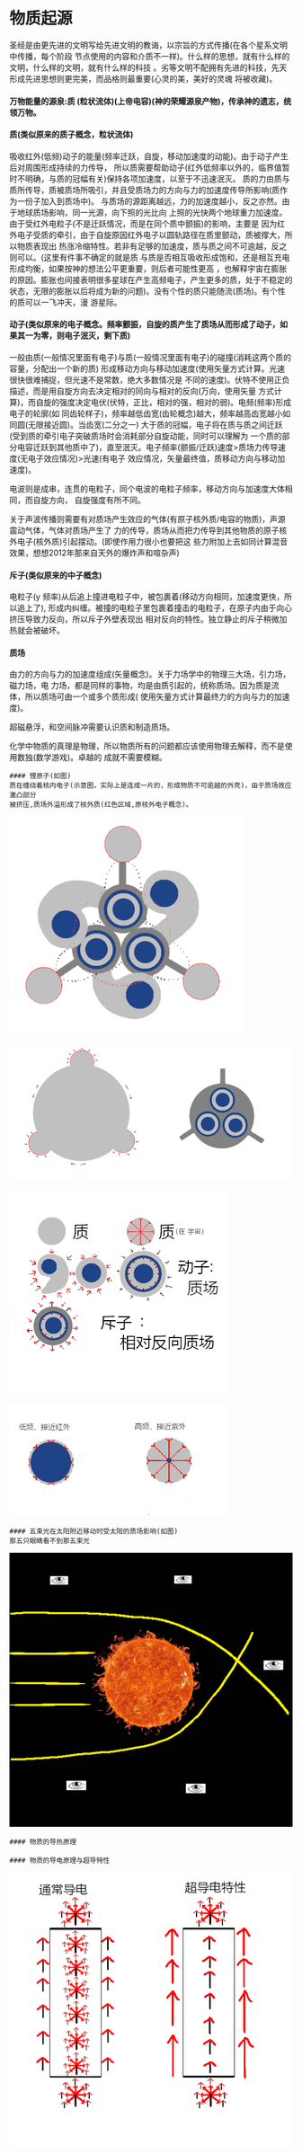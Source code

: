 # 物质起源

   圣经是由更先进的文明写给先进文明的教诲，以宗旨的方式传播(在各个星系文明中传播，每个阶段
节点使用的内容和介质不一样)。什么样的思想，就有什么样的文明，什么样的文明，就有什么样的科技
。劣等文明不配拥有先进的科技，先天形成先进思想则更完美，而品格则最重要(心灵的美，美好的灵魂
将被收藏)。

   #### 万物能量的源泉:质 (粒状流体)(上帝电容)(神的荣耀源泉产物)，传承神的遗志，统领万物。

   #### 质(类似原来的质子概念，粒状流体)
   吸收红外(低频)动子的能量(频率迁跃，自旋，移动加速度的动能)。由于动子产生后对周围形成持续的力传导，
所以质需要帮助动子(红外低频率以外的，临界值暂时不明确，与质的冠幅有关)保持各项加速度，以至于不迅速泯灭。
质的力由质与质所传导，质被质场所吸引，并且受质场力的方向与力的加速度传导所影响(质作为一份子加入到质场中)。
与质场的源距离越远，力的加速度越小，反之亦然。由于地球质场影响，同一光源，向下照的光比向
上照的光快两个地球重力加速度。由于受红外电粒子(不是迁跃情况，而是在同个质中颤振)的影响，主要是
因为红外电子受质的牵引，由于自旋原因红外电子以圆轨路径在质里颤动，质被撑大，所以物质表现出
热涨冷缩特性。若非有足够的加速度，质与质之间不可逾越，反之则可以。(这里有件事不确定的就是质
与质是否相互吸收形成饱和，还是相互充电形成均衡，如果按神的想法公平更重要，则后者可能性更高
，也解释宇宙在膨胀的原因。膨胀也间接表明很多星球在产生高频电子，产生更多的质，处于不稳定的
状态，无限的膨胀以后将成为新的问题)。没有个性的质只能随流(质场)。有个性的质可以一飞冲天，漫
游星际。

   #### 动子(类似原来的电子概念。频率颤振，自旋的质产生了质场从而形成了动子，如果其一为零，则电子泯灭，剩下质)
   一般由质(一般情况里面有电子)与质(一般情况里面有电子)的碰撞(消耗这两个质的容量，分配出一个新的质)
形成移动方向与移动加速度(使用矢量方式计算。光速很快很难捕捉，但光速不是常数，绝大多数情况是
不同的速度)。伏特不使用正负描述，而是用自旋方向去决定相对的同向与相对的反向(万向，使用矢量
方式计算)，而自旋的强度决定电伏(伏特，正比，相对的强，相对的弱)。电频(频率)形成电子的轮廓(如
同齿轮样子)，频率越低齿宽(齿轮概念)越大，频率越高齿宽越小如同圆(无限接近圆)。当齿宽(二分之一)
大于质的冠幅，电子将在质与质之间迁跃(受到质的牵引电子突破质场时会消耗部分自旋动能，同时可以理解为
一个质的部分电容迁跃到其他质中了)，直至泯灭。电子频率(颤振/迁跃)速度>质场力传导速度(无电子效应情况)>光速(有电子
效应情况，矢量最终值，质移动方向与移动加速度)。

   电波则是成串，连贯的电粒子，同个电波的电粒子频率，移动方向与加速度大体相同，而自旋方向，
自旋强度有所不同。

   关于声波传播则需要有对质场产生效应的气体(有原子核外质/电容的物质)，声源震动气体，气体对质场产生了
力的传导，质场从而把力传导到其他物质的原子核外电子(核外质)引起摆动。(即使作用力很小也要把这
些力附加上去如同计算混音效果，想想2012年那来自天外的爆炸声和喧杂声)

   #### 斥子(类似原来的中子概念)
   电粒子(y 频率)从后追上撞进电粒子中，被包裹着(移动方向相同，加速度更快，所以追上了),
形成内纠缠。被撞的电粒子里包裹着撞击的电粒子，在原子内由于向心挤压导致力反向，所以斥子外壁表现出
相对反向的特性。独立静止的斥子稍微加热就会被破坏。

   #### 质场
   由力的方向与力的加速度组成(矢量概念)。关于力场学中的物理三大场，引力场，磁力场，电
力场，都是同样的事物，均是由质引起的，统称质场。因为质是流体，所以质场可由一个或多个质形成(
使用矢量方式计算最终力的方向与力的加速度)。

   超磁悬浮，和空间脉冲需要认识质和制造质场。

   化学中物质的真理是物理，所以物质所有的问题都应该使用物理去解释，而不是使用数独(数学游戏)。卓越的
   成就不需要模糊。

    #### 锂原子(如图)
    质在缠绕着核内电子(示意图，实际上是连成一片的，形成物质不可逾越的外壳)，由于质场效应激凸部分
    被挤压,质场外溢形成了核外质(红色区域,原核外电子概念)。

![Image text](https://github.com/suzhengquan/material_origin_cn/blob/main/Lithium.png?raw=true)

![Image text](https://github.com/suzhengquan/material_origin_cn/blob/main/Lithium_.png?raw=true)

![Image text](https://github.com/suzhengquan/material_origin_cn/blob/main/MassAndMassField.png?raw=true)

![Image text](https://github.com/suzhengquan/material_origin_cn/blob/main/frequency.png?raw=true)

    #### 五束光在太阳附近移动时受太阳的质场影响(如图)
    那五只眼睛看不到那五束光

![Image text](https://github.com/suzhengquan/material_origin_cn/blob/main/sun.png?raw=true)

    #### 物质的导热原理
    
    #### 物质的导电原理与超导特性

![Image text](https://github.com/suzhengquan/material_origin_cn/blob/main/Esupercond.png?raw=true)
